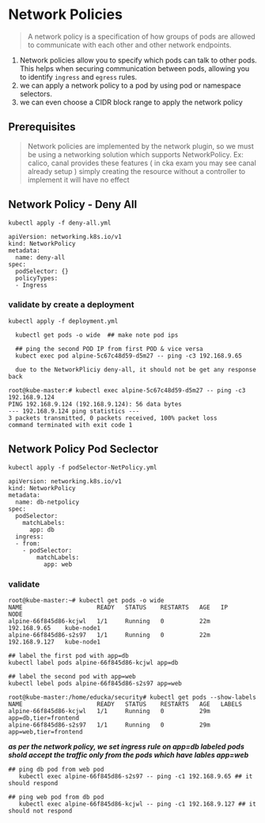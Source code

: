 # Network Policies 

> A network policy is a specification of how groups of pods are allowed to communicate with each other and other network endpoints.

1.   Network policies allow you to specify which pods can talk to other pods. This helps when securing communication between pods, allowing you to identify `ingress` and `egress` rules. 
2.   we can apply a network policy to a pod by using pod or namespace selectors. 
3.   we can even choose a CIDR block range to apply the network policy

## Prerequisites

> Network policies are implemented by the network plugin, so we must be using a networking solution which supports NetworkPolicy. Ex: calico, canal provides these features ( in cka exam you may see canal already setup )
>  simply creating the resource without a controller to implement it will have no effect 

## Network Policy - Deny All

` kubectl apply -f deny-all.yml `

```
apiVersion: networking.k8s.io/v1
kind: NetworkPolicy
metadata:
  name: deny-all
spec:
  podSelector: {}
  policyTypes:
  - Ingress
```

### validate by create a deployment 

   `kubectl apply -f deployment.yml`

   ```
     kubectl get pods -o wide  ## make note pod ips

     ## ping the second POD IP from first POD & vice versa
     kubect exec pod alpine-5c67c48d59-d5m27 -- ping -c3 192.168.9.65
     
     due to the NetworkPliciy deny-all, it should not be get any response back
   ```

   ```
   root@kube-master:# kubectl exec alpine-5c67c48d59-d5m27 -- ping -c3 192.168.9.124
   PING 192.168.9.124 (192.168.9.124): 56 data bytes
   --- 192.168.9.124 ping statistics ---
   3 packets transmitted, 0 packets received, 100% packet loss
   command terminated with exit code 1
   ```

## Network Policy Pod Seclector

` kubectl apply -f podSelector-NetPolicy.yml `
   
```
apiVersion: networking.k8s.io/v1
kind: NetworkPolicy
metadata:
  name: db-netpolicy
spec:
  podSelector:
    matchLabels:
      app: db
  ingress:
  - from:
    - podSelector:
        matchLabels:
          app: web
```

### validate 

   ``` 
   root@kube-master:~# kubectl get pods -o wide
   NAME                     READY   STATUS    RESTARTS   AGE   IP              NODE         
   alpine-66f845d86-kcjwl   1/1     Running   0          22m   192.168.9.65    kube-node1          
   alpine-66f845d86-s2s97   1/1     Running   0          22m   192.168.9.127   kube-node1          

   ## label the first pod with app=db
   kubectl label pods alpine-66f845d86-kcjwl app=db
   
   ## label the second pod with app=web
   kubectl lebel pods alpine-66f845d86-s2s97 app=web
   
   root@kube-master:/home/educka/security# kubectl get pods --show-labels
   NAME                     READY   STATUS    RESTARTS   AGE   LABELS
   alpine-66f845d86-kcjwl   1/1     Running   0          29m   app=db,tier=frontend
   alpine-66f845d86-s2s97   1/1     Running   0          29m   app=web,tier=frontend

   ```

   ***as per the network policy, we set ingress rule on app=db labeled pods shold accept the traffic only from the pods which have lables app=web***

   ``` 
   ## ping db pod from web pod
      kubectl exec alpine-66f845d86-s2s97 -- ping -c1 192.168.9.65 ## it should respond  
   
   ## ping web pod from db pod 
      kubectl exec alpine-66f845d86-kcjwl -- ping -c1 192.168.9.127 ## it should not respond
   ```
